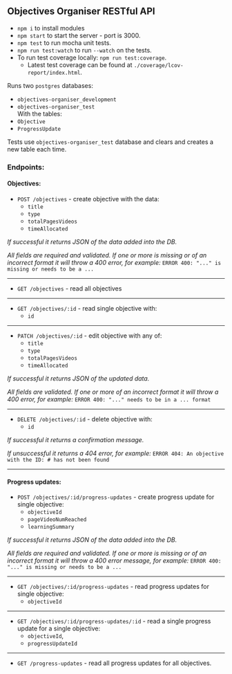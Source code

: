 ## Objectives Organiser RESTful API

* `npm i` to install modules
* `npm start` to start the server - port is 3000.
* `npm test` to run mocha unit tests.
* `npm run test:watch` to run `--watch` on the tests.
* To run test coverage locally: `npm run test:coverage`.
  * Latest test coverage can be found at `./coverage/lcov-report/index.html`.

Runs two `postgres` databases:
* `objectives-organiser_development`
* `objectives-organiser_test`  
With the tables:
* `Objective`
* `ProgressUpdate`

Tests use `objectives-organiser_test` database and clears and creates a new table each time.

### Endpoints:


#### Objectives:
* `POST /objectives` - create objective with the data:
  * `title`
  * `type`
  * `totalPagesVideos`
  * `timeAllocated`

*If successful it returns JSON of the data added into the DB.*

*All fields are required and validated. If one or more is missing or of an incorrect format it will throw a 400 error, for example:* `ERROR 400: "..." is missing or needs to be a ...`

---

* `GET /objectives` - read all objectives

---

* `GET /objectives/:id` - read single objective with:
  * `id`

---

* `PATCH /objectives/:id` - edit objective with any of:
  * `title`
  * `type`
  * `totalPagesVideos`
  * `timeAllocated`

*If successful it returns JSON of the updated data.*

*All fields are validated. If one or more of an incorrect format it will throw a 400 error, for example:* `ERROR 400: "..." needs to be in a ... format`

---

* `DELETE /objectives/:id` - delete objective with:
  * `id`

*If successful it returns a confirmation message.*

*If unsuccessful it returns a 404 error, for example:* `ERROR 404: An objective with the ID: # has not been found`

---

#### Progress updates:
* `POST /objectives/:id/progress-updates` - create progress update for single objective:
  * `objectiveId`
  * `pageVideoNumReached`
  * `learningSummary`

*If successful it returns JSON of the data added into the DB.*

*All fields are required and validated. If one or more is missing or of an incorrect format it will throw a 400 error message, for example:* `ERROR 400: "..." is missing or needs to be a ...`

---

* `GET /objectives/:id/progress-updates` - read progress updates for single objective:
  * `objectiveId`

---
* `GET /objectives/:id/progress-updates/:id` - read a single progress update for a single objective:
  * `objectiveId`,
  * `progressUpdateId`

---

* `GET /progress-updates` - read all progress updates for all objectives.
